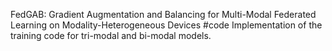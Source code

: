 FedGAB: Gradient Augmentation and Balancing for Multi-Modal Federated Learning on Modality-Heterogeneous Devices
#code
Implementation of the training code for tri-modal and bi-modal models.
